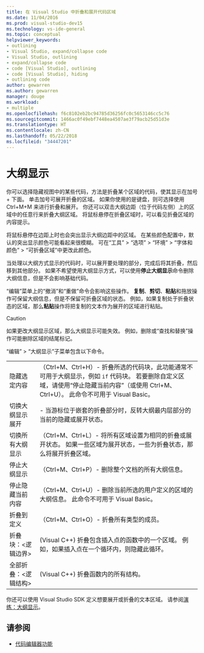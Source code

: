 ```yaml
---
title: 在 Visual Studio 中折叠和展开代码区域
ms.date: 11/04/2016
ms.prod: visual-studio-dev15
ms.technology: vs-ide-general
ms.topic: conceptual
helpviewer_keywords:
- outlining
- Visual Studio, expand/collapse code
- Visual Studio, outlining
- expand/collapse code
- code [Visual Studio], outlining
- code [Visual Studio], hiding
- outlining code
author: gewarren
ms.author: gewarren
manager: douge
ms.workload:
- multiple
ms.openlocfilehash: f6c8102eb2bc94785d36256fc0c5653146cc5c76
ms.sourcegitcommit: 1466ac0f49ebf7448ea4507ae3f79acb25d51d3e
ms.translationtype: HT
ms.contentlocale: zh-CN
ms.lasthandoff: 05/22/2018
ms.locfileid: "34447201"
---
```

# <a name="outlining"></a>大纲显示

你可以选择隐藏视图中的某些代码，方法是折叠某个区域的代码，使其显示在加号 + 下面。 单击加号可展开折叠的区域。 如果你使用的是键盘，则可选择使用 Ctrl+M+M 来进行折叠和展开。 你还可以双击大纲边距（位于代码左侧）上的区域中的任意行来折叠大纲区域。 将鼠标悬停在折叠区域时，可以看见折叠区域的内容提示。

将鼠标悬停在边距上时也会突出显示大纲边距中的区域。 在某些颜色配置中，默认的突出显示颜色可能看起来很模糊。 可在“工具” > “选项” > “环境” > “字体和颜色” > “可折叠区域”中更改此颜色。

当处理以大纲方式显示的代码时，可以展开要处理的部分，完成后将其折叠，然后移到其他部分。 如果不希望使用大纲显示方式，可以使用**停止大纲显示**命令删除大纲信息，但是不会影响基础代码。

“编辑”菜单上的“撤消”和“重做”命令会影响这些操作。 **复制**、**剪切**、**粘贴**和拖放操作可保留大纲信息，但是不保留可折叠区域的状态。 例如，如果复制处于折叠状态的区域，那么**粘贴**操作将把复制的文本作为展开的区域进行粘贴。

> [!CAUTION]
> 如果更改大纲显示区域，那么大纲显示可能失效。 例如，删除或“查找和替换”操作可能删除区域的结尾标记。

“编辑” > “大纲显示”子菜单包含以下命令。

|||
|-|-|
|隐藏选定内容|（Ctrl+M、Ctrl+H）- 折叠所选的代码块，此功能通常不可用于大纲显示，例如 `if` 代码块。 若要删除自定义区域，请使用“停止隐藏当前内容”（或使用 Ctrl+M、Ctrl+U）。 此命令不可用于 Visual Basic。|
|切换大纲显示展开|- 当游标位于嵌套的折叠部分时，反转大纲最内层部分的当前的隐藏或展开状态。|
|切换所有大纲显示|（Ctrl+M、Ctrl+L）- 将所有区域设置为相同的折叠或展开状态。 如果一些区域为展开状态，一些为折叠状态，那么将展开折叠区域。|
|停止大纲显示|（Ctrl+M、Ctrl+P）- 删除整个文档的所有大纲信息。|
|停止隐藏当前内容|（Ctrl+M、Ctrl+U）- 删除当前所选的用户定义的区域的大纲信息。 此命令不可用于 Visual Basic。|
|折叠到定义|（Ctrl+M、Ctrl+O）- 折叠所有类型的成员。|
|折叠块：\<逻辑边界>|(Visual C++) 折叠包含插入点的函数中的一个区域。 例如，如果插入点在一个循环内，则隐藏此循环。|
|全部折叠：\<逻辑结构>|(Visual C++) 折叠函数内的所有结构。|

你还可以使用 Visual Studio SDK 定义想要展开或折叠的文本区域。 请参阅[演练：大纲显示](../extensibility/walkthrough-outlining.md)。

## <a name="see-also"></a>请参阅

- [代码编辑器功能](../ide/writing-code-in-the-code-and-text-editor.md)

